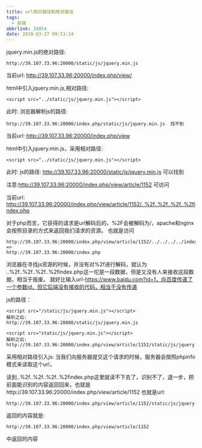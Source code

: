 ```yaml
---
title: url相对路径和绝对路径
tags:
  - 前端
abbrlink: 24854
date: 2018-03-27 09:53:14
---
```

jquery.min.js的绝对路径:

```
http://39.107.33.96:20000/static/js/jquery.min.js
```

当前url: http://39.107.33.96:20000/index.php/view/

html中引入jquery.min.js,相对路径:
```
<script src="../static/js/jquery.min.js"></script>
```

此时: 浏览器解析js的路径:  
```
http://39.107.33.96:20000/index.php/static/js/jquery.min.js  找不到
```

当前url: http://39.107.33.96:20000/index.php/view

html中引入jquery.min.js，采用相对路径:
```
<script src="../static/js/jquery.min.js"></script>
```

此时: js的路径:   http://39.107.33.96:20000/static/js/jquery.min.js 可以找到

注意:http://39.107.33.96:20000/index.php/view/article/1152 可访问

当前url: http://39.107.33.96:20000/index.php/view/article/1152/..%2f..%2f..%2f..%2findex.php

对于php而言，它获得的请求是url解码后的，%2F会被解码为/，apache和nginx会按照目录的方式来返回我们请求的资源。
也就是访问

```
http://39.107.33.96:20000/index.php/view/article/1152/../../../../index.php
=>
http://39.107.33.96:20000/index.php
```

浏览器在寻找js资源的时候，并没有对%2f进行解码，就认为
..%2f..%2f..%2f..%2findex.php这一坨是一段数据，但是又没有人来接收这段数据，相当于报废。
就好比输入url-https://www.baidu.com?id=1，向百度传递了一个参数id，但它后端没有接收的代码，相当于没有传递

js的路径：

```
<script src="/static/js/jquery.min.js"></script>
解析之后:
http://39.107.33.96:20000/static/js/jquery.min.js
```

```
<script src="static/js/jquery.min.js"></script>
解析之后:
http://39.107.33.96:20000/index.php/view/article/1152/static/js/jquery.min.js
```

采用相对路径引入js:
当我们向服务器提交这个请求的时候，服务器会按照phpinfo模式来读取这个url，

读到..%2f..%2f..%2f..%2findex.php这里就读不下去了，识别不了，退一步，把前面能识别的内容返回回来，也就是http://39.107.33.96:20000/index.php/view/article/1152
也就是url:

```
http://39.107.33.96:20000/index.php/view/article/1152/static/js/jquery.min.js
```
返回的内容就是:
```
http://39.107.33.96:20000/index.php/view/article/1152
```
中返回的内容

















